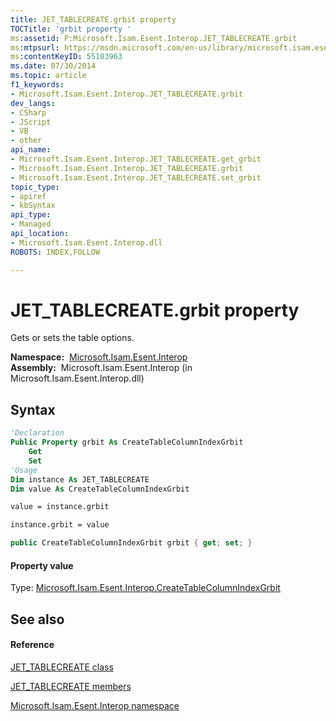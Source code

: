 ```yaml
---
title: JET_TABLECREATE.grbit property 
TOCTitle: 'grbit property '
ms:assetid: P:Microsoft.Isam.Esent.Interop.JET_TABLECREATE.grbit
ms:mtpsurl: https://msdn.microsoft.com/en-us/library/microsoft.isam.esent.interop.jet_tablecreate.grbit(v=EXCHG.10)
ms:contentKeyID: 55103963
ms.date: 07/30/2014
ms.topic: article
f1_keywords:
- Microsoft.Isam.Esent.Interop.JET_TABLECREATE.grbit
dev_langs:
- CSharp
- JScript
- VB
- other
api_name: 
- Microsoft.Isam.Esent.Interop.JET_TABLECREATE.get_grbit
- Microsoft.Isam.Esent.Interop.JET_TABLECREATE.grbit
- Microsoft.Isam.Esent.Interop.JET_TABLECREATE.set_grbit
topic_type: 
- apiref
- kbSyntax
api_type: 
- Managed
api_location: 
- Microsoft.Isam.Esent.Interop.dll
ROBOTS: INDEX,FOLLOW

---
```


# JET_TABLECREATE.grbit property

Gets or sets the table options.

**Namespace:**  [Microsoft.Isam.Esent.Interop](hh596136\(v=exchg.10\).md)  
**Assembly:**  Microsoft.Isam.Esent.Interop (in Microsoft.Isam.Esent.Interop.dll)

## Syntax

``` vb
'Declaration
Public Property grbit As CreateTableColumnIndexGrbit
    Get
    Set
'Usage
Dim instance As JET_TABLECREATE
Dim value As CreateTableColumnIndexGrbit

value = instance.grbit

instance.grbit = value
```

``` csharp
public CreateTableColumnIndexGrbit grbit { get; set; }
```

#### Property value

Type: [Microsoft.Isam.Esent.Interop.CreateTableColumnIndexGrbit](hh566466\(v=exchg.10\).md)  

## See also

#### Reference

[JET_TABLECREATE class](dn351072\(v=exchg.10\).md)

[JET_TABLECREATE members](dn351073\(v=exchg.10\).md)

[Microsoft.Isam.Esent.Interop namespace](hh596136\(v=exchg.10\).md)

